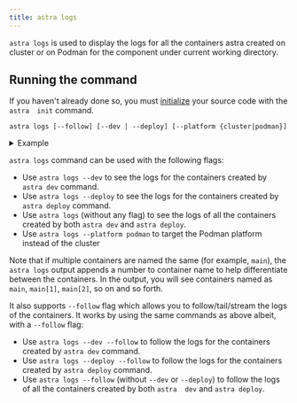 ```yaml
---
title: astra logs
---
```


`astra logs` is used to display the logs for all the containers astra created on cluster or on Podman for the component under current working 
directory.

## Running the command 

If you haven't already done so, you must [initialize](../command-reference/init) your source code with the `astra 
init` command. 

```shell
astra logs [--follow] [--dev | --deploy] [--platform {cluster|podman}]
```
<details>
<summary>Example</summary>

```shell
$ astra logs
runtime: npm WARN nodejs-starter@1.0.0 No repository field.
runtime:
runtime: added 64 packages from 57 contributors and audited 64 packages in 7.761s
runtime: found 0 vulnerabilities
runtime:
runtime:
runtime: > nodejs-starter@1.0.0 start /projects
runtime: > node server.js
runtime:
runtime: App started on PORT 3000
main: Wed Sep 21 08:26:27 UTC 2022 - this is infinite while loop
main: Wed Sep 21 08:26:32 UTC 2022 - this is infinite while loop
main: Wed Sep 21 08:26:37 UTC 2022 - this is infinite while loop
main: Wed Sep 21 08:26:42 UTC 2022 - this is infinite while loop
main: Wed Sep 21 08:26:47 UTC 2022 - this is infinite while loop
main: Wed Sep 21 08:26:52 UTC 2022 - this is infinite while loop
main: Wed Sep 21 08:26:57 UTC 2022 - this is infinite while loop
main: Wed Sep 21 08:27:02 UTC 2022 - this is infinite while loop
main: Wed Sep 21 08:27:07 UTC 2022 - this is infinite while loop
main: Wed Sep 21 08:27:12 UTC 2022 - this is infinite while loop
main: Wed Sep 21 08:27:17 UTC 2022 - this is infinite while loop
main: Wed Sep 21 08:27:22 UTC 2022 - this is infinite while loop
```
</details>

`astra logs` command can be used with the following flags:
* Use `astra logs --dev` to see the logs for the containers created by `astra dev` command.
* Use `astra logs --deploy` to see the logs for the containers created by `astra deploy` command.
* Use `astra logs` (without any flag) to see the logs of all the containers created by both `astra dev` and `astra deploy`.
* Use `astra logs --platform podman` to target the Podman platform instead of the cluster

Note that if multiple containers are named the same (for example, `main`), the `astra logs` output appends a number to 
container name to help differentiate between the containers. In the output, you will see containers named as `main`, 
`main[1]`, `main[2]`, so on and so forth.

It also supports `--follow` flag which allows you to follow/tail/stream the logs of the containers. It works by using 
the same commands as above albeit, with a `--follow` flag:
* Use `astra logs --dev --follow` to follow the logs for the containers created by `astra dev` command.
* Use `astra logs --deploy --follow` to follow the logs for the containers created by `astra deploy` command.
* Use `astra logs --follow` (without `--dev` or `--deploy`) to follow the logs of all the containers created by both `astra 
  dev` and `astra deploy`.
